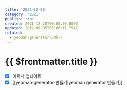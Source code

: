 ```yaml
---
title: '2021-12-20'
category: '2021'
publish: true
created: 2021-12-20T00:00:00.000Z
updated: 2022-09-05T03:06:17.794Z
related:
  - yeoman-generator-만들기
---
```


# {{ $frontmatter.title }}

- [x] 이력서 업데이트
- [x] [[yeoman-generator-만들기|yeoman generator 만들기]]
